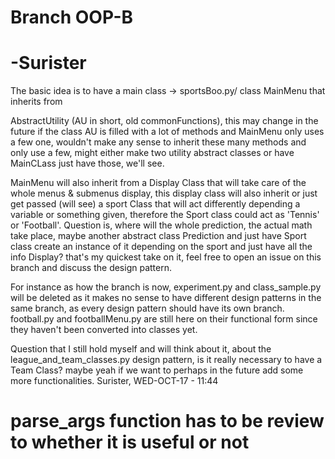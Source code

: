 # Branch OOP-B
# -Surister


The basic idea is to have a main class -> sportsBoo.py/ class MainMenu that inherits from 

AbstractUtility (AU in short, old commonFunctions), this may change in the future 
if the class AU is filled with a lot of methods and MainMenu only uses a few one, wouldn't 
make any sense to inherit these many methods and only use a few, might either make two 
utility abstract classes or have MainCLass just have those, we'll see.

MainMenu will also inherit from a Display Class that will take care of the whole menus & 
submenus display, this display class will also inherit or just get passed (will see) a sport
Class that will act differently depending a variable or something given, therefore the
Sport class could act as 'Tennis' or 'Football'. Question is, where will the whole prediction,
the actual math take place, maybe another abstract class Prediction and just have Sport class
create an instance of it depending on the sport and just have all the info Display? that's my
quickest take on it, feel free to open an issue on this branch and discuss the design pattern.


For instance as how the branch is now, experiment.py and class_sample.py will be deleted as 
it makes no sense to have different design patterns in the same branch, as every design pattern
should have its own branch.
football.py and footballMenu.py are still here on their functional form since they haven't been converted
into classes yet.

Question that I still hold myself and will think about it, about the league_and_team_classes.py
design pattern, is it really necessary to have a Team Class? maybe yeah if we want to perhaps in 
the future add some more functionalities. Surister, WED-OCT-17 - 11:44


# parse_args function has to be review to whether it is useful or not
